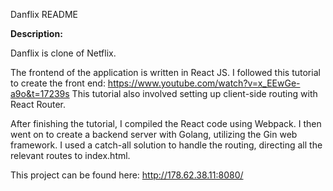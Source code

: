 Danflix README


**Description:**

Danflix is clone of Netflix.

The frontend of the application is written in React JS. I followed this tutorial to create the front end: https://www.youtube.com/watch?v=x_EEwGe-a9o&t=17239s
This tutorial also involved setting up client-side routing with React Router.

After finishing the tutorial, I compiled the React code using Webpack. I then went on to create a backend server with Golang, utilizing 
the Gin web framework. I used a catch-all solution to handle the routing, directing all the relevant routes to index.html.

This project can be found here: http://178.62.38.11:8080/

